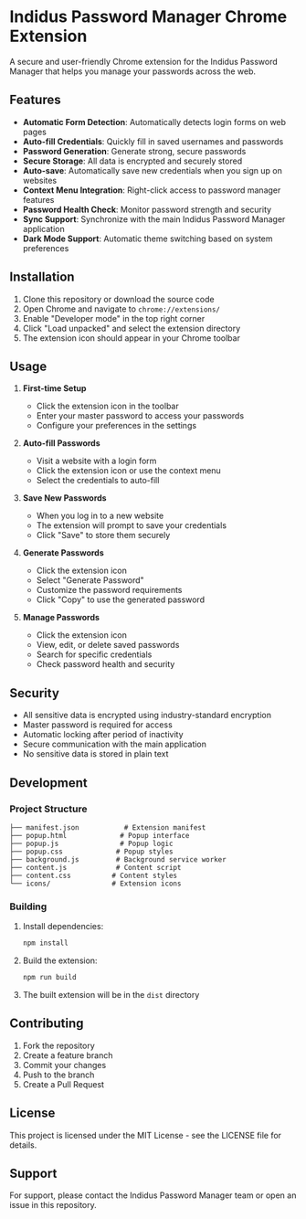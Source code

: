 # Indidus Password Manager Chrome Extension

A secure and user-friendly Chrome extension for the Indidus Password Manager that helps you manage your passwords across the web.

## Features

- **Automatic Form Detection**: Automatically detects login forms on web pages
- **Auto-fill Credentials**: Quickly fill in saved usernames and passwords
- **Password Generation**: Generate strong, secure passwords
- **Secure Storage**: All data is encrypted and securely stored
- **Auto-save**: Automatically save new credentials when you sign up on websites
- **Context Menu Integration**: Right-click access to password manager features
- **Password Health Check**: Monitor password strength and security
- **Sync Support**: Synchronize with the main Indidus Password Manager application
- **Dark Mode Support**: Automatic theme switching based on system preferences

## Installation

1. Clone this repository or download the source code
2. Open Chrome and navigate to `chrome://extensions/`
3. Enable "Developer mode" in the top right corner
4. Click "Load unpacked" and select the extension directory
5. The extension icon should appear in your Chrome toolbar

## Usage

1. **First-time Setup**
   - Click the extension icon in the toolbar
   - Enter your master password to access your passwords
   - Configure your preferences in the settings

2. **Auto-fill Passwords**
   - Visit a website with a login form
   - Click the extension icon or use the context menu
   - Select the credentials to auto-fill

3. **Save New Passwords**
   - When you log in to a new website
   - The extension will prompt to save your credentials
   - Click "Save" to store them securely

4. **Generate Passwords**
   - Click the extension icon
   - Select "Generate Password"
   - Customize the password requirements
   - Click "Copy" to use the generated password

5. **Manage Passwords**
   - Click the extension icon
   - View, edit, or delete saved passwords
   - Search for specific credentials
   - Check password health and security

## Security

- All sensitive data is encrypted using industry-standard encryption
- Master password is required for access
- Automatic locking after period of inactivity
- Secure communication with the main application
- No sensitive data is stored in plain text

## Development

### Project Structure

```
├── manifest.json           # Extension manifest
├── popup.html             # Popup interface
├── popup.js               # Popup logic
├── popup.css             # Popup styles
├── background.js         # Background service worker
├── content.js            # Content script
├── content.css          # Content styles
└── icons/               # Extension icons
```

### Building

1. Install dependencies:
   ```bash
   npm install
   ```

2. Build the extension:
   ```bash
   npm run build
   ```

3. The built extension will be in the `dist` directory

## Contributing

1. Fork the repository
2. Create a feature branch
3. Commit your changes
4. Push to the branch
5. Create a Pull Request

## License

This project is licensed under the MIT License - see the LICENSE file for details.

## Support

For support, please contact the Indidus Password Manager team or open an issue in this repository.
